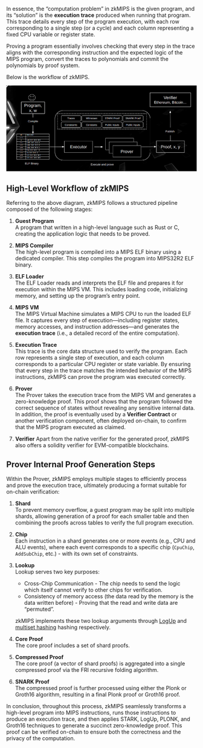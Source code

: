 
In essence, the “computation problem” in zkMIPS is the given program, and its “solution” is the **execution trace** produced when running that program. 
This trace details every step of the program execution, with each row corresponding to a single step (or a cycle) and each column representing a fixed CPU variable or register state. 

Proving a program essentially involves checking that every step in the trace aligns with the corresponding instruction and the expected logic of the MIPS program, convert the traces to polynomials and commit the polynomials by proof system.

Below is the workflow of zkMIPS.

![image](./zkmips_overview.png)

## High-Level Workflow of zkMIPS

Referring to the above diagram, zkMIPS follows a structured pipeline composed of the following stages:

1. **Guest Program**  
   A program that written in a high-level language such as Rust or C, creating the application logic that needs to be proved.

2. **MIPS Compiler**  
   The high-level program is compiled into a MIPS ELF binary using a dedicated compiler. This step compiles the program into MIPS32R2 ELF binary.

3. **ELF Loader**  
   The ELF Loader reads and interprets the ELF file and prepares it for execution within the MIPS VM. This includes loading code, initializing memory, and setting up the program’s entry point.

4. **MIPS VM**  
   The MIPS Virtual Machine simulates a MIPS CPU to run the loaded ELF file. It captures every step of execution—including register states, memory accesses, and instruction addresses—and generates the **execution trace** (i.e., a detailed record of the entire computation).

5. **Execution Trace**   
   This trace is the core data structure used to verify the program. Each row represents a single step of execution, and each column corresponds to a particular CPU register or state variable. By ensuring that every step in the trace matches the intended behavior of the MIPS instructions, zkMIPS can prove the program was executed correctly.

6. **Prover**  
   The Prover takes the execution trace from the MIPS VM and generates a zero-knowledge proof. This proof shows that the program followed the correct sequence of states without revealing any sensitive internal data.  In addition, the proof is eventually used by a **Verifier Contract** or another verification component, often deployed on-chain, to confirm that the MIPS program executed as claimed.

7. **Verifier**
   Apart from the native verifier for the generated proof, zkMIPS also offers a solidity verifier for EVM-compatible blockchains.

## Prover Internal Proof Generation Steps

Within the Prover, zkMIPS employs multiple stages to efficiently process and prove the execution trace, ultimately producing a format suitable for on-chain verification:

1. **Shard**  
   To prevent memory overflow, a guest program may be split into multiple shards, allowing generation of a proof for each smaller table and then combining the proofs across tables to verify the full program execution.

2. **Chip**  
   Each instruction in a shard generates one or more events (e.g., CPU and ALU events), where each event corresponds to a specific chip (`CpuChip`, `AddSubChip`, etc.) - with its own set of constraints.

3. **Lookup**  
   Lookup serves two key purposes:
   - Cross-Chip Communication - The chip needs to send the logic which itself cannot verify to other chips for verification.
   - Consistency of memory access (the data read by the memory is the data written before) - Proving that the read and write data are “permuted”.

   zkMIPS implements these two lookup arguments through [LogUp](../design/lookup-arguments.md) and [multiset hashing](../design/memory-checking.md) hashing respectively.

4. **Core Proof**  
   The core proof includes a set of shard proofs.

5. **Compressed Proof**  
   The core proof (a vector of shard proofs) is aggregated into a single compressed proof via the FRI recursive folding algorithm.

6. **SNARK Proof**  
   The compressed proof is further processed using either the Plonk or Groth16 algorithm, resulting in a final Plonk proof or Groth16 proof.

In conclusion, throughout this process, zkMIPS seamlessly transforms a high-level program into MIPS instructions, runs those instructions to produce an execution trace, and then applies STARK, LogUp, PLONK, and Groth16 techniques to generate a succinct zero-knowledge proof. This proof can be verified on-chain to ensure both the correctness and the privacy of the computation.
